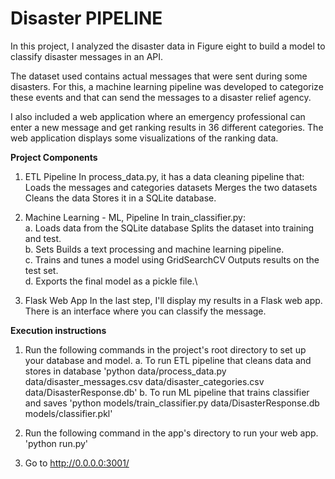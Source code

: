 # Disaster PIPELINE

In this project, I analyzed the disaster data in Figure eight to build a model to classify disaster messages in an API.

The dataset used contains actual messages that were sent during some disasters. For this, a machine learning pipeline was developed to categorize these events and that can send the messages to a disaster relief agency.

I also included a web application where an emergency professional can enter a new message and get ranking results in 36 different categories. The web application displays some visualizations of the ranking data.

**Project Components**

1. ETL Pipeline In process_data.py, it has a data cleaning pipeline that: Loads the messages and categories datasets Merges the two datasets Cleans the data Stores it in a SQLite database.

2. Machine Learning - ML, Pipeline In train_classifier.py: \
    a. Loads data from the SQLite database Splits the dataset into training and test. \
    b. Sets Builds a text processing and machine learning pipeline.\
    c. Trains and tunes a model using GridSearchCV Outputs results on the test set.\
    d. Exports the final model as a pickle file.\

3. Flask Web App In the last step, I'll display my results in a Flask web app. There is an interface where you can classify the message.

**Execution instructions**

1. Run the following commands in the project's root directory to set up your database and model.
    a. To run ETL pipeline that cleans data and stores in database 'python data/process_data.py data/disaster_messages.csv data/disaster_categories.csv data/DisasterResponse.db'
    b. To run ML pipeline that trains classifier and saves 'python models/train_classifier.py data/DisasterResponse.db models/classifier.pkl'

2. Run the following command in the app's directory to run your web app. 'python run.py'

3. Go to http://0.0.0.0:3001/




